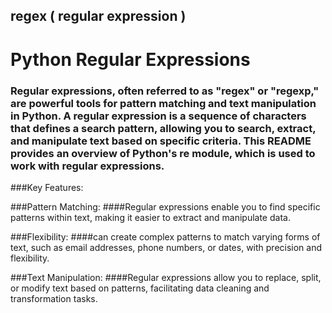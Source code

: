 <h2>regex ( regular expression ) </h2>
<h1>Python Regular Expressions</h1>

### Regular expressions, often referred to as "regex" or "regexp," are powerful tools for pattern matching and text manipulation in Python. A regular expression is a sequence of characters that defines a search pattern, allowing you to search, extract, and manipulate text based on specific criteria. This README provides an overview of Python's re module, which is used to work with regular expressions.

###Key Features:

###Pattern Matching: ####Regular expressions enable you to find specific patterns within text, making it easier to extract and manipulate data.

###Flexibility: ####can create complex patterns to match varying forms of text, such as email addresses, phone numbers, or dates, with precision and flexibility.

###Text Manipulation: ####Regular expressions allow you to replace, split, or modify text based on patterns, facilitating data cleaning and transformation tasks.
